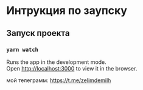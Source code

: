 # Интрукция по заупску

## Запуск проекта

### `yarn watch`

Runs the app in the development mode.\
Open [http://localhost:3000](http://localhost:3000) to view it in the browser.

мой телеграмм: https://t.me/zelimdemilh
